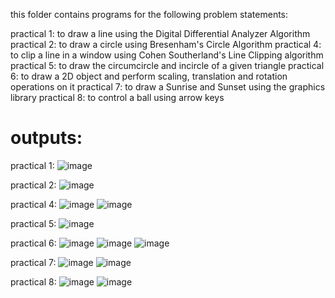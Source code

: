 this folder contains programs for the following problem statements:

practical 1: to draw a line using the Digital Differential Analyzer Algorithm
practical 2: to draw a circle using Bresenham's Circle Algorithm
practical 4: to clip a line in a window using Cohen Southerland's Line Clipping algorithm
practical 5: to draw the circumcircle and incircle of a given triangle
practical 6: to draw a 2D object and perform scaling, translation and rotation operations on it
practical 7: to draw a Sunrise and Sunset using the graphics library
practical 8: to control a ball using arrow keys

# outputs:
practical 1:
![image](https://github.com/Kabeer2004/sppu_practicals/assets/59280736/076562c4-c09a-4d16-8052-df95471e33cc)

practical 2:
![image](https://github.com/Kabeer2004/sppu_practicals/assets/59280736/d4cef817-681d-4a3d-be51-0092df45aa17)

practical 4:
![image](https://github.com/Kabeer2004/sppu_practicals/assets/59280736/330336a7-d836-4d26-8739-68a9499d39da)
![image](https://github.com/Kabeer2004/sppu_practicals/assets/59280736/f80f2b61-8a34-4123-b44c-98dba5bc73a6)

practical 5:
![image](https://github.com/Kabeer2004/sppu_practicals/assets/59280736/187ec34f-dc02-40e6-ac17-23a74da50e98)

practical 6:
![image](https://github.com/Kabeer2004/sppu_practicals/assets/59280736/dd98d64f-6d8e-40fb-a9d4-bd058369d0cd)
![image](https://github.com/Kabeer2004/sppu_practicals/assets/59280736/a91af709-bf79-4c7c-864c-9a4727886c01)
![image](https://github.com/Kabeer2004/sppu_practicals/assets/59280736/a44620f0-fcb4-4ce0-a558-602b124b6fa4)

practical 7:
![image](https://github.com/Kabeer2004/sppu_practicals/assets/59280736/442d3c4b-96be-433d-ab3c-199bb2007ffe)
![image](https://github.com/Kabeer2004/sppu_practicals/assets/59280736/606fbc35-41f1-4f3d-8ff0-0c416da6be73)

practical 8:
![image](https://github.com/Kabeer2004/sppu_practicals/assets/59280736/f50de994-ff52-4193-9df7-73ceb2e5ba3e)
![image](https://github.com/Kabeer2004/sppu_practicals/assets/59280736/52c82ed7-57b4-41c7-b1ad-a852a50d5d69)

